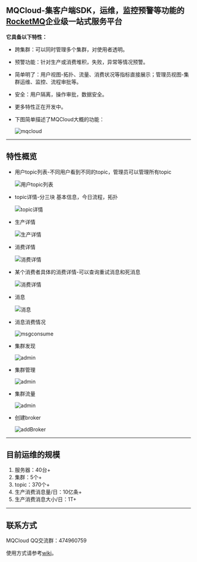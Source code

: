 ## <span id="title">MQCloud-集客户端SDK，运维，监控预警等功能的[RocketMQ](https://github.com/apache/rocketmq)企业级一站式服务平台<span>
**它具备以下特性：**

* 跨集群：可以同时管理多个集群，对使用者透明。

* 预警功能：针对生产或消费堆积，失败，异常等情况预警。

* 简单明了：用户视图-拓扑、流量、消费状况等指标直接展示；管理员视图-集群运维、监控、流程审批等。

* 安全：用户隔离，操作审批，数据安全。

* 更多特性正在开发中。

* 下图简单描述了MQCloud大概的功能：

  ![mqcloud](img/mqcloud.png)


----------

## <span id="future">特性概览</span>
* 用户topic列表-不同用户看到不同的topic，管理员可以管理所有topic

  ![用户topic列表](img/index.png)

* topic详情-分三块 基本信息，今日流程，拓扑

  ![topic详情](img/topicDetail.png)

* 生产详情

  ![生产详情](img/produceDetail2.png)

* 消费详情

  ![消费详情](img/consumeDetail2.png)

* 某个消费者具体的消费详情-可以查询重试消息和死消息

  ![消费详情](img/consumeRetry.png)

* 消息

  ![消息](img/msgSearch.png)

* 消息消费情况

  ![msgconsume](img/msgTrack.png)

* 集群发现

  ![admin](img/nameServer.png)

* 集群管理

  ![admin](img/cluster.png)

* 集群流量

  ![admin](img/clusterTraffic.png)

* 创建broker

  ![addBroker](img/addBroker.png)

----------

## <span id="situation">目前运维的规模</span>
1. 服务器：40台+
2. 集群：5个+
3. topic：370个+
4. 生产消费消息量/日：10亿条+
5. 生产消费消息大小/日：1T+
----------

## <span id="contract">联系方式</span>

MQCloud QQ交流群：474960759

使用方式请参考[wiki](https://github.com/sohutv/sohu-tv-mq/wiki)。